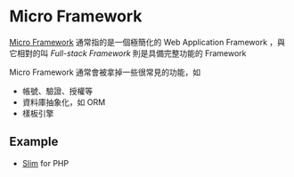 # Micro Framework

[Micro Framework](https://en.wikipedia.org/wiki/Microframework) 通常指的是一個極簡化的 Web Application Framework ，與它相對的叫 *Full-stack Framework* 則是具備完整功能的 Framework

Micro Framework 通常會被拿掉一些很常見的功能，如

* 帳號、驗證、授權等
* 資料庫抽象化，如 ORM
* 樣板引擎

## Example

* [Slim](/framework/slim/README.md) for PHP
